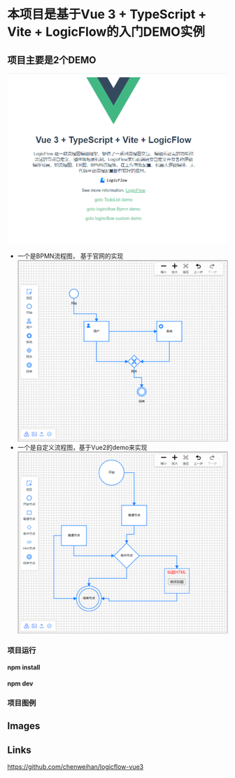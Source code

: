 # 本项目是基于Vue 3 + TypeScript + Vite + LogicFlow的入门DEMO实例

## 项目主要是2个DEMO

![This is a alt text.](./public/1.png)
* 一个是BPMN流程图，  基于官网的实现
![This is a alt text.](./public/2.png)
* 一个是自定义流程图，基于Vue2的demo来实现
![This is a alt text.](./public/3.png)


### 项目运行

#### npm install
#### npm dev

### 项目图例

## Images



## Links

https://github.com/chenweihan/logicflow-vue3
